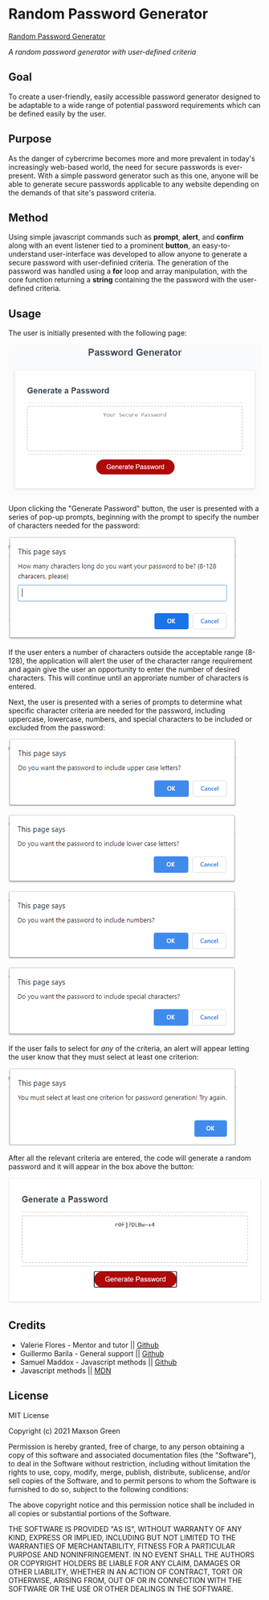 # Random Password Generator

<a href="https://mephestomd.github.io/password-generator/">Random Password Generator</a>

*A random password generator with user-defined criteria*

## Goal

To create a user-friendly, easily accessible password generator designed to be adaptable to a wide range of potential password requirements which can be defined easily by the user.

## Purpose

As the danger of cybercrime becomes more and more prevalent in today's increasingly web-based world, the need for secure passwords is ever-present. With a simple password generator such as this one, anyone will be able to generate secure passwords applicable to any website depending on the demands of that site's password criteria.

## Method

Using simple javascript commands such as **prompt**, **alert**, and **confirm** along with an event listener tied to a prominent **button**, an easy-to-understand user-interface was developed to allow anyone to generate a secure password with user-definied criteria. The generation of the password was handled using a **for** loop and array manipulation, with the core function returning a **string** containing the the password with the user-defined criteria.

## Usage

The user is initially presented with the following page:


![Password Generator](Assets/03-javascript-homework-demo.png)

Upon clicking the "Generate Password" button, the user is presented with a series of pop-up prompts, beginning with the prompt to specify the number of characters needed for the password:

![Number of characters prompt](Assets/numChars.PNG)

If the user enters a number of characters outside the acceptable range (8-128), the application will alert the user of the character range requirement and again give the user an opportunity to enter the number of desired characters. This will continue until an approriate number of characters is entered.

Next, the user is presented with a series of prompts to determine what specific character criteria are needed for the password, including uppercase, lowercase, numbers, and special characters to be included or excluded from the password:

![Uppercase prompt](Assets/upCase.PNG)

![Lowercase prompt](Assets/lowCase.PNG)

![Numbers prompt](Assets/nums.PNG)

![Special characters prompt](Assets/specChars.PNG)

If the user fails to select for *any* of the criteria, an alert will appear letting the user know that they must select at least one criterion:

![Failed to enter criteria prompt](Assets/failedCriteria.PNG)

After all the relevant criteria are entered, the code will generate a random password and it will appear in the box above the button:

![Password generated](Assets/passwordGenerated.PNG)

## Credits

<ul>
<li>
Valerie Flores - Mentor and tutor || <a href="https://github.com/valeriemiller5">Github</a>
</li>

<li>
Guillermo Barila - General support || <a href="https://github.com/gui365">Github</a>
</li>

<li>
Samuel Maddox - Javascript methods || <a href="https://github.com/SamuelMaddox">Github</a>
</li>

<li>
Javascript methods || <a href="https://developer.mozilla.org/en-US/docs/Web/JavaScript/Reference">MDN</a>
</li>   
</ul>

## License

MIT License

Copyright (c) 2021 Maxson Green

Permission is hereby granted, free of charge, to any person obtaining a copy
of this software and associated documentation files (the "Software"), to deal
in the Software without restriction, including without limitation the rights
to use, copy, modify, merge, publish, distribute, sublicense, and/or sell
copies of the Software, and to permit persons to whom the Software is
furnished to do so, subject to the following conditions:

The above copyright notice and this permission notice shall be included in all
copies or substantial portions of the Software.

THE SOFTWARE IS PROVIDED "AS IS", WITHOUT WARRANTY OF ANY KIND, EXPRESS OR
IMPLIED, INCLUDING BUT NOT LIMITED TO THE WARRANTIES OF MERCHANTABILITY,
FITNESS FOR A PARTICULAR PURPOSE AND NONINFRINGEMENT. IN NO EVENT SHALL THE
AUTHORS OR COPYRIGHT HOLDERS BE LIABLE FOR ANY CLAIM, DAMAGES OR OTHER
LIABILITY, WHETHER IN AN ACTION OF CONTRACT, TORT OR OTHERWISE, ARISING FROM,
OUT OF OR IN CONNECTION WITH THE SOFTWARE OR THE USE OR OTHER DEALINGS IN THE
SOFTWARE.